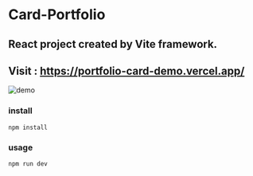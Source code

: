 # Card-Portfolio
## React project created by Vite framework.

## Visit : https://portfolio-card-demo.vercel.app/ 

![demo](https://user-images.githubusercontent.com/122597785/225699974-5bb94a3e-0f10-4170-9f98-1f988fb64eba.jpg)


### install
`npm install`
### usage
`npm run dev`


